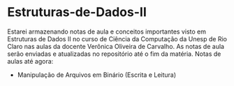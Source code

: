# Estruturas-de-Dados-II
Estarei armazenando notas de aula e conceitos importantes visto em Estruturas de Dados II no curso de Ciência da Computação da Unesp de Rio Claro nas aulas da docente Verônica Oliveira de Carvalho. As notas de aula serão enviadas e atualizadas no repositório até o fim da matéria. Notas de aulas até agora:
* Manipulação de Arquivos em Binário (Escrita e Leitura)
